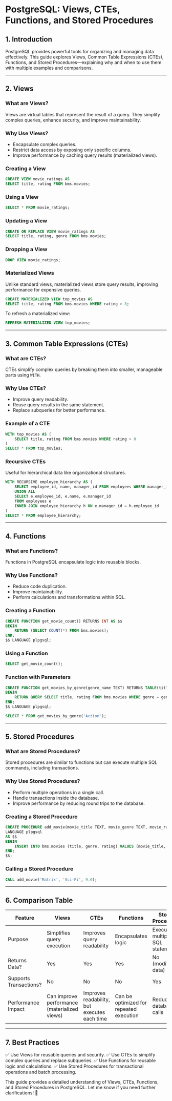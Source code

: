 # PostgreSQL: Views, CTEs, Functions, and Stored Procedures

## 1. Introduction
PostgreSQL provides powerful tools for organizing and managing data effectively. This guide explores Views, Common Table Expressions (CTEs), Functions, and Stored Procedures—explaining why and when to use them with multiple examples and comparisons.

---

## 2. Views
### **What are Views?**
Views are virtual tables that represent the result of a query. They simplify complex queries, enhance security, and improve maintainability.

### **Why Use Views?**
- Encapsulate complex queries.
- Restrict data access by exposing only specific columns.
- Improve performance by caching query results (materialized views).

### **Creating a View**
```sql
CREATE VIEW movie_ratings AS
SELECT title, rating FROM bms.movies;
```

### **Using a View**
```sql
SELECT * FROM movie_ratings;
```

### **Updating a View**
```sql
CREATE OR REPLACE VIEW movie_ratings AS
SELECT title, rating, genre FROM bms.movies;
```

### **Dropping a View**
```sql
DROP VIEW movie_ratings;
```

### **Materialized Views**
Unlike standard views, materialized views store query results, improving performance for expensive queries.
```sql
CREATE MATERIALIZED VIEW top_movies AS
SELECT title, rating FROM bms.movies WHERE rating > 8;
```

To refresh a materialized view:
```sql
REFRESH MATERIALIZED VIEW top_movies;
```

---

## 3. Common Table Expressions (CTEs)
### **What are CTEs?**
CTEs simplify complex queries by breaking them into smaller, manageable parts using `WITH`.

### **Why Use CTEs?**
- Improve query readability.
- Reuse query results in the same statement.
- Replace subqueries for better performance.

### **Example of a CTE**
```sql
WITH top_movies AS (
    SELECT title, rating FROM bms.movies WHERE rating > 8
)
SELECT * FROM top_movies;
```

### **Recursive CTEs**
Useful for hierarchical data like organizational structures.
```sql
WITH RECURSIVE employee_hierarchy AS (
    SELECT employee_id, name, manager_id FROM employees WHERE manager_id IS NULL
    UNION ALL
    SELECT e.employee_id, e.name, e.manager_id
    FROM employees e
    INNER JOIN employee_hierarchy h ON e.manager_id = h.employee_id
)
SELECT * FROM employee_hierarchy;
```

---

## 4. Functions
### **What are Functions?**
Functions in PostgreSQL encapsulate logic into reusable blocks.

### **Why Use Functions?**
- Reduce code duplication.
- Improve maintainability.
- Perform calculations and transformations within SQL.

### **Creating a Function**
```sql
CREATE FUNCTION get_movie_count() RETURNS INT AS $$
BEGIN
    RETURN (SELECT COUNT(*) FROM bms.movies);
END;
$$ LANGUAGE plpgsql;
```

### **Using a Function**
```sql
SELECT get_movie_count();
```

### **Function with Parameters**
```sql
CREATE FUNCTION get_movies_by_genre(genre_name TEXT) RETURNS TABLE(title TEXT, rating DECIMAL) AS $$
BEGIN
    RETURN QUERY SELECT title, rating FROM bms.movies WHERE genre = genre_name;
END;
$$ LANGUAGE plpgsql;
```

```sql
SELECT * FROM get_movies_by_genre('Action');
```

---

## 5. Stored Procedures
### **What are Stored Procedures?**
Stored procedures are similar to functions but can execute multiple SQL commands, including transactions.

### **Why Use Stored Procedures?**
- Perform multiple operations in a single call.
- Handle transactions inside the database.
- Improve performance by reducing round trips to the database.

### **Creating a Stored Procedure**
```sql
CREATE PROCEDURE add_movie(movie_title TEXT, movie_genre TEXT, movie_rating DECIMAL)
LANGUAGE plpgsql
AS $$
BEGIN
    INSERT INTO bms.movies (title, genre, rating) VALUES (movie_title, movie_genre, movie_rating);
END;
$$;
```

### **Calling a Stored Procedure**
```sql
CALL add_movie('Matrix', 'Sci-Fi', 9.0);
```

---

## 6. Comparison Table

| Feature          | Views | CTEs | Functions | Stored Procedures |
|-----------------|-------|------|-----------|-------------------|
| Purpose        | Simplifies query execution | Improves query readability | Encapsulates logic | Executes multiple SQL statements |
| Returns Data?  | Yes | Yes | Yes | No (modifies data) |
| Supports Transactions? | No | No | No | Yes |
| Performance Impact | Can improve performance (materialized views) | Improves readability, but executes each time | Can be optimized for repeated execution | Reduces database calls |

---

## 7. Best Practices
✅ Use Views for reusable queries and security.
✅ Use CTEs to simplify complex queries and replace subqueries.
✅ Use Functions for reusable logic and calculations.
✅ Use Stored Procedures for transactional operations and batch processing.

This guide provides a detailed understanding of Views, CTEs, Functions, and Stored Procedures in PostgreSQL. Let me know if you need further clarifications! 🚀

